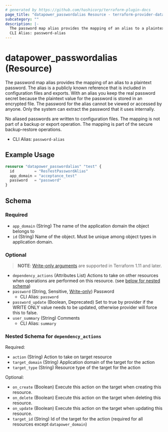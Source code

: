 ```yaml
---
# generated by https://github.com/hashicorp/terraform-plugin-docs
page_title: "datapower_passwordalias Resource - terraform-provider-datapower"
subcategory: ""
description: |-
  The password map alias provides the mapping of an alias to a plaintext password. The alias is a publicly known reference that is included in configuration files and exports. With an alias you keep the real password secret because the plaintext value for the password is stored in an encrypted file. The password for the alias cannot be viewed or accessed by anyone. Only the system can extract the password that it uses internally. No aliased passwords are written to configuration files. The mapping is not part of a backup or export operation. The mapping is part of the secure backup-restore operations.
  CLI Alias: password-alias
---
```


# datapower_passwordalias (Resource)

The password map alias provides the mapping of an alias to a plaintext password. The alias is a publicly known reference that is included in configuration files and exports. With an alias you keep the real password secret because the plaintext value for the password is stored in an encrypted file. The password for the alias cannot be viewed or accessed by anyone. Only the system can extract the password that it uses internally. <p>No aliased passwords are written to configuration files. The mapping is not part of a backup or export operation. The mapping is part of the secure backup-restore operations.</p>
  - CLI Alias: `password-alias`

## Example Usage

```terraform
resource "datapower_passwordalias" "test" {
  id         = "ResTestPasswordAlias"
  app_domain = "acceptance_test"
  password   = "password"
}
```

<!-- schema generated by tfplugindocs -->
## Schema

### Required

- `app_domain` (String) The name of the application domain the object belongs to
- `id` (String) Name of the object. Must be unique among object types in application domain.

### Optional

> **NOTE**: [Write-only arguments](https://developer.hashicorp.com/terraform/language/resources/ephemeral#write-only-arguments) are supported in Terraform 1.11 and later.

- `dependency_actions` (Attributes List) Actions to take on other resources when operations are performed on this resource. (see [below for nested schema](#nestedatt--dependency_actions))
- `password` (String, Sensitive, [Write-only](https://developer.hashicorp.com/terraform/language/resources/ephemeral#write-only-arguments)) Password
  - CLI Alias: `password`
- `password_update` (Boolean, Deprecated) Set to true by provider if the WRITE ONLY value needs to be updated, otherwise provider will force this to false.
- `user_summary` (String) Comments
  - CLI Alias: `summary`

<a id="nestedatt--dependency_actions"></a>
### Nested Schema for `dependency_actions`

Required:

- `action` (String) Action to take on target resource
- `target_domain` (String) Application domain of the target for the action
- `target_type` (String) Resource type of the target for the action

Optional:

- `on_create` (Boolean) Execute this action on the target when creating this resource.
- `on_delete` (Boolean) Execute this action on the target when deleting this resource.
- `on_update` (Boolean) Execute this action on the target when updating this resource.
- `target_id` (String) Id of the target for the action (required for all resources except `datapower_domain`)
